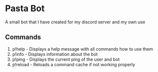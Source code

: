 # Pasta Bot
 A small bot that I have created for my discord server and my own use

## Commands
1. p!help - Displays a help message with all commands how to use them
1. p!info - Displays information about the bot
1. p!ping - Displays the current ping of the user and bot
1. p!reload - Reloads a command cache if not working properly

